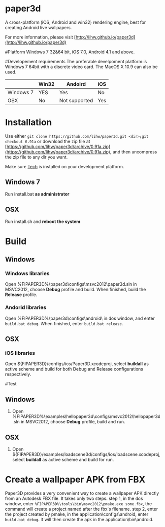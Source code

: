 paper3d
=======

A cross-platform (iOS, Android and win32) rendering engine, best for creating Android live wallpapers.

For more information, please visit [http://lihw.github.io/paper3d](http://lihw.github.io/paper3d)

#Platform
Windows 7 32&64 bit, iOS 7.0, Android 4.1 and above.

#Developement requirements
The preferable develpoment platform is Windows 7 64bit with a discrete video card. The MacOS X 10.9 can also be used.

|               | Win32         | Andoird      |    iOS   |
| ------------- | ------------- |--------------|----------|
| Windows 7     | YES           |  Yes         |   No
| OSX           | No            | Not supported|   Yes    |


# Installation
Use either `git clone https://github.com/lihw/paper3d.git <dir>;git checkout 0.91a` or download the zip file at [https://github.com/lihw/paper3d/archive/0.91a.zip](https://github.com/lihw/paper3d/archive/0.91a.zip), and then uncompress the zip file to any dir you want.

Make sure [Tech](http://lihw.github.io/tech) is installed on your development platform.

## Windows 7
Run install.bat **as administrator**

## OSX
Run install.sh and **reboot the system**

# Build
## Windows
### Windows libraries
Open %FIPAPER3D%\paper3d\configs\msvc2012\paper3d.sln in MSVC2012, choose **Debug** profile and build. When finished, build the **Release** profile.

### Andorid libraries
Open %FIPAPER3D%\paper3d\configs\android\ in dos window, and enter `build.bat debug`. When finished, enter `build.bat release`.

## OSX
### iOS libraries
Open ${FIPAPER3D}/configs/ios/Paper3D.xcodeproj, select **buildall** as active scheme and build for both Debug and Release configurations respectively.


#Test

## Windows
1. Open %FIPAPER3D%\examples\hellopaper3d\configs\msvc2012\hellopaper3d.sln in MSVC2012, choose **Debug** profile, build and run.

## OSX
1. Open ${FIPAPER3D}/examples/loadscene3d/configs/ios/loadscene.xcodeproj, select **buildall** as active scheme and build for run.

# Create a wallpaper APK from FBX
Paper3D provides a very convenient way to create a wallpaper APK directly from an Autodesk FBX file. It takes only two steps.
step 1, in the dos window, enter `%FIPAPER3D%\tools\bin\msvc2012\pmake.exe some.fbx`, the command will create a project named after the fbx's filename.
step 2, enter the project created by pmake, in the application\configs\android, enter `build.bat debug`. It will then create the apk in the application\bin\android.

